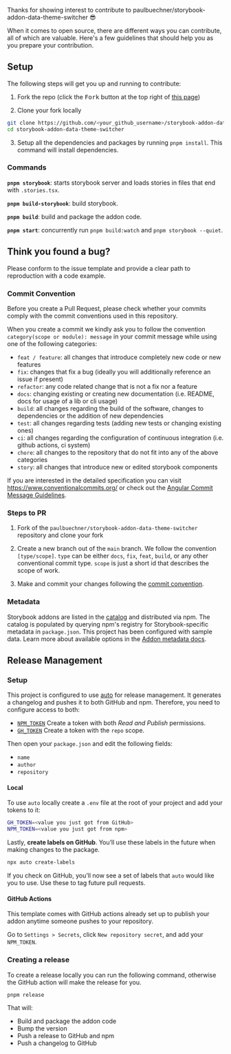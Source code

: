 Thanks for showing interest to contribute to 
paulbuechner/storybook-addon-data-theme-switcher 😎

When it comes to open source, there are different ways you can contribute, all
of which are valuable. Here's a few guidelines that should help you as you
prepare your contribution.

## Setup

The following steps will get you up and running to contribute:

1. Fork the repo (click the <kbd>Fork</kbd> button at the top right of
   [this page](https://github.com/paulbuechner/storybook-addon-data-theme-switcher))

2. Clone your fork locally

```sh
git clone https://github.com/<your_github_username>/storybook-addon-data-theme-switcher.git
cd storybook-addon-data-theme-switcher
```

3. Setup all the dependencies and packages by running `pnpm install`. This command will install dependencies.

### Commands

**`pnpm storybook`**: starts storybook server and loads stories in files that
end with `.stories.tsx`.

**`pnpm build-storybook`**: build storybook.

**`pnpm build`**: build and package the addon code.

**`pnpm start`**: concurrently run `pnpm build:watch` and `pnpm storybook --quiet`.

## Think you found a bug?

Please conform to the issue template and provide a clear path to reproduction with a code example.

### Commit Convention

Before you create a Pull Request, please check whether your commits comply with the commit conventions used in this repository.

When you create a commit we kindly ask you to follow the convention
`category(scope or module): message` in your commit message while using one of
the following categories:

- `feat / feature`: all changes that introduce completely new code or new
  features
- `fix`: changes that fix a bug (ideally you will additionally reference an
  issue if present)
- `refactor`: any code related change that is not a fix nor a feature
- `docs`: changing existing or creating new documentation (i.e. README, docs for
  usage of a lib or cli usage)
- `build`: all changes regarding the build of the software, changes to
  dependencies or the addition of new dependencies
- `test`: all changes regarding tests (adding new tests or changing existing
  ones)
- `ci`: all changes regarding the configuration of continuous integration (i.e.
  github actions, ci system)
- `chore`: all changes to the repository that do not fit into any of the above
  categories
- `story`: all changes that introduce new or edited storybook components

If you are interested in the detailed specification you can visit
https://www.conventionalcommits.org/ or check out the
[Angular Commit Message Guidelines](https://github.com/angular/angular/blob/22b96b9/CONTRIBUTING.md#-commit-message-guidelines).

### Steps to PR

1. Fork of the `paulbuechner/storybook-addon-data-theme-switcher` repository and clone your fork

2. Create a new branch out of the `main` branch. We follow the convention
   `[type/scope]`. `type` can be either `docs`, `fix`, `feat`, `build`, or any other conventional
   commit type. `scope` is just a short id that describes the scope of work.

3. Make and commit your changes following the
   [commit convention](https://github.com/paulbuechner/storybook-addon-data-theme-switcher/blob/main/CONTRIBUTING.md#commit-convention).

### Metadata

Storybook addons are listed in the [catalog](https://storybook.js.org/addons)
and distributed via npm. The catalog is populated by querying npm's registry for
Storybook-specific metadata in `package.json`. This project has been configured
with sample data. Learn more about available options in
the [Addon metadata docs](https://storybook.js.org/docs/react/addons/addon-catalog#addon-metadata).

## Release Management

### Setup

This project is configured to use [auto](https://github.com/intuit/auto) for
release management. It generates a changelog and pushes it to both GitHub and
npm. Therefore, you need to configure access to both:

- [`NPM_TOKEN`](https://docs.npmjs.com/creating-and-viewing-access-tokens#creating-access-tokens)
  Create a token with both _Read and Publish_ permissions.
- [`GH_TOKEN`](https://github.com/settings/tokens) Create a token with
  the `repo` scope.

Then open your `package.json` and edit the following fields:

- `name`
- `author`
- `repository`

#### Local

To use `auto` locally create a `.env` file at the root of your project and add
your tokens to it:

```bash
GH_TOKEN=<value you just got from GitHub>
NPM_TOKEN=<value you just got from npm>
```

Lastly, **create labels on GitHub**. You’ll use these labels in the future when
making changes to the package.

```bash
npx auto create-labels
```

If you check on GitHub, you’ll now see a set of labels that `auto` would like
you to use. Use these to tag future pull requests.

#### GitHub Actions

This template comes with GitHub actions already set up to publish your addon
anytime someone pushes to your repository.

Go to `Settings > Secrets`, click `New repository secret`, and add
your `NPM_TOKEN`.

### Creating a release

To create a release locally you can run the following command, otherwise the
GitHub action will make the release for you.

```sh
pnpm release
```

That will:

- Build and package the addon code
- Bump the version
- Push a release to GitHub and npm
- Push a changelog to GitHub
